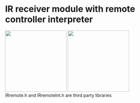 # IR receiver module with remote controller interpreter
<a><img src="https://alltopnotch.co.uk/wp-content/uploads/imported/0/KY-022-Infrared-Receiver-Sensor-Module-Detector-IR-TSOP1838-379kHz-Arduino-Pic-232749508970-700x700.jpg" height="200" width="200"></a>
<a><img src="https://robu.in/wp-content/uploads/2020/06/IR-Remote-Control-6.jpg" height="200" width="200"></a>
<br>
IRremote.h and IRremoteInt.h are third party libraries

